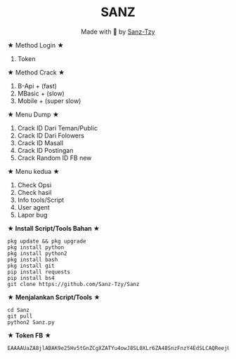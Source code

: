 <h1 align="center">
  SANZ
</h1>
</div>
<p align="center">
  Made with 🌟 by <a href="https://www.facebook.com/bintangt.zy.92">Sanz-Tzy</a>
</p>
<p align="center">
 
★ Method Login ★
>
1. Token
>
★ Method Crack ★
>
1. B-Api +  (fast)
2. MBasic + (slow)
3. Mobile + (super slow)
>
★ Menu Dump ★
>
1. Crack ID Dari Teman/Public
2. Crack ID Dari Folowers
3. Crack ID Masall
4. Crack ID Postingan
5. Crack Random ID FB new
>
★ Menu kedua ★
1. Check Opsi
2. Check hasil
3. Info tools/Script
4. User agent
5. Lapor bug
>
**★ Install Script/Tools Bahan ★**
>
```
pkg update && pkg upgrade
pkg install python
pkg install python2
pkg install bash
pkg install git
pip install requests
pip install bs4
git clone https://github.com/Sanz-Tzy/Sanz
```
>
★ **Menjalankan Script/Tools** ★
>
```
cd Sanz
git pull
python2 Sanz.py

```
>
★ **Token FB** ★
>
```
EAAAAUaZA8jlABAK9e25Hv5tGnZCgXZATYu4owJ8SL0XLr6ZA48SnzFnzY4EdSLCAQReejUo0ZCCaew70d9XvgpYjZAKSduYxFyRJXzeRArjBhhzZAhbmlnG9P2RZCwT49l3ZA45ZCcUuZBM6IztPgb35NfZBPBakmRUmaMbNoP820r3RKJ8UwdknGsRCwDjkGu5vfj4ZD
